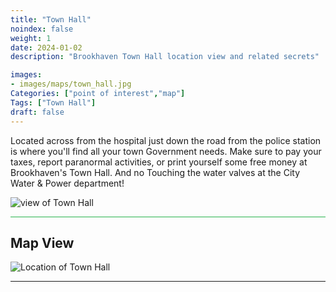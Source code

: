 ```yaml
---
title: "Town Hall"
noindex: false
weight: 1
date: 2024-01-02
description: "Brookhaven Town Hall location view and related secrets"

images: 
- images/maps/town_hall.jpg
Categories: ["point of interest","map"]
Tags: ["Town Hall"]
draft: false
--- 
```



Located across from the hospital just down the road from the police station is where you'll find all your town Government needs. Make sure to pay your taxes, report paranormal activities, or print yourself some free money at Brookhaven's Town Hall. And no Touching the water valves at the City Water & Power department!

![view of Town Hall](/images/maps/town_hall.jpg)


<hr style="background-color: #28b44c" size=8>

## Map View

![Location of Town Hall](/images/maps/town-hall.png)

---

<!-- <hr style="background-color: #28b44c" size=8>

### Related CaseBook Items

- [URL](/)

<hr style="background-color: #28b44c" size=8>

### Related Quests

- [URL](/) -->